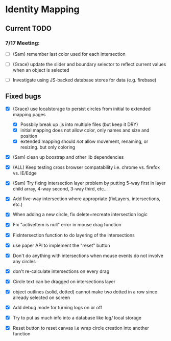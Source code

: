 # Identity Mapping

## Current TODO

### 7/17 Meeting:
  - [ ] (Sam) remember last color used for each intersection
  - [ ] (Grace) update the slider and boundary selector to reflect current values when an object is selected

  - [ ] Investigate using JS-backed database stores for data (e.g. firebase)

## Fixed bugs
  - [x] (Grace) use localstorage to persist circles from initial to extended mapping pages
    - [x] Possbily break up .js into multiple files (but keep it DRY)
    - [x] initial mapping does not allow color, only names and size and position
    - [x] extended mapping should *not* allow movement, renaming, or resizing. but only coloring 
  - [x] (Sam) clean up boostrap and other lib dependencies
  - [x] (ALL) Keep testing cross browser compatability i.e. chrome vs. firefox vs. IE/Edge
  - [x] (Sam) Try fixing intersection layer problem by putting 5-way first in layer child array, 4-way second, 3-way third, etc...
  - [x] Add five-way intersection where appropriate (fixLayers, intersections, etc.)
  - [x] When adding a new circle, fix delete+recreate intersection logic
  - [x] Fix "activeItem is null" error in mouse drag function
  - [x] FixIntersection function to do layering of the intersections
  - [x] use paper API to implement the "reset" button
  - [x] Don't do anything with intersections when mouse events do not involve any circles
  - [x] don't re-calculate intersections on every drag
  - [x] Circle text can be dragged on intersections layer
  - [x] object outlines (solid, dotted) cannot make two dotted in a row since already selected on screen
  - [x] Add debug mode for turning logs on or off
  - [x] Try to put as much info into a database like log/ local storage
  - [x] Reset button to reset canvas i.e wrap circle creation into another function

